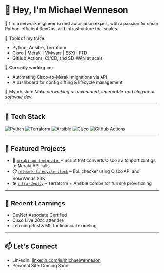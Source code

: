 # 👋 Hey, I'm Michael Wenneson

🚀 I'm a network engineer turned automation expert, with a passion for clean Python, efficient DevOps, and infrastructure that scales.

🧰 Tools of my trade:
- Python, Ansible, Terraform
- Cisco | Meraki | VMware | ESXi | FTD
- GitHub Actions, CI/CD, and SD-WAN at scale

🧠 Currently working on:
- Automating Cisco-to-Meraki migrations via API
- A dashboard for config diffing & lifecycle management

🎯 My mission: *Make networking as automated, repeatable, and elegant as software dev.*

---

## 🔧 Tech Stack

![Python](https://img.shields.io/badge/python-3776AB?style=flat&logo=python&logoColor=white)
![Terraform](https://img.shields.io/badge/terraform-7B42BC?style=flat&logo=terraform&logoColor=white)
![Ansible](https://img.shields.io/badge/ansible-E00?style=flat&logo=ansible&logoColor=white)
![Cisco](https://img.shields.io/badge/cisco-1BA0D7?style=flat&logo=cisco&logoColor=white)
![GitHub Actions](https://img.shields.io/badge/githubactions-2088FF?style=flat&logo=githubactions&logoColor=white)

---

## 📌 Featured Projects

- 🔁 [`meraki-port-migrator`](https://github.com/yourusername/meraki-port-migrator) – Script that converts Cisco switchport configs to Meraki API calls
- 📋 [`network-lifecycle-check`](https://github.com/yourusername/network-lifecycle-check) – EoL checker using Cisco API and SolarWinds SDK
- ⚙️ [`infra-deploy`](https://github.com/yourusername/infra-deploy) – Terraform + Ansible combo for full site provisioning

---

## 🧠 Recent Learnings

- DevNet Associate Certified
- Cisco Live 2024 attendee
- Learning Rust & ML for financial modeling

---

## 📫 Let's Connect

- LinkedIn: [linkedin.com/in/michaelwenneson](https://linkedin.com/in/michaelwenneson)
- Personal Site: Coming Soon!
 
